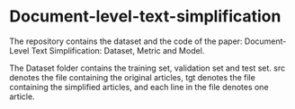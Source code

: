 # Document-level-text-simplification
The repository contains the dataset and the code of the paper: Document-Level Text Simplification: Dataset, Metric and Model.

The Dataset folder contains the training set, validation set and test set. src denotes the file containing the original articles, tgt denotes the file containing the simplified articles, and each line in the file denotes one article.
